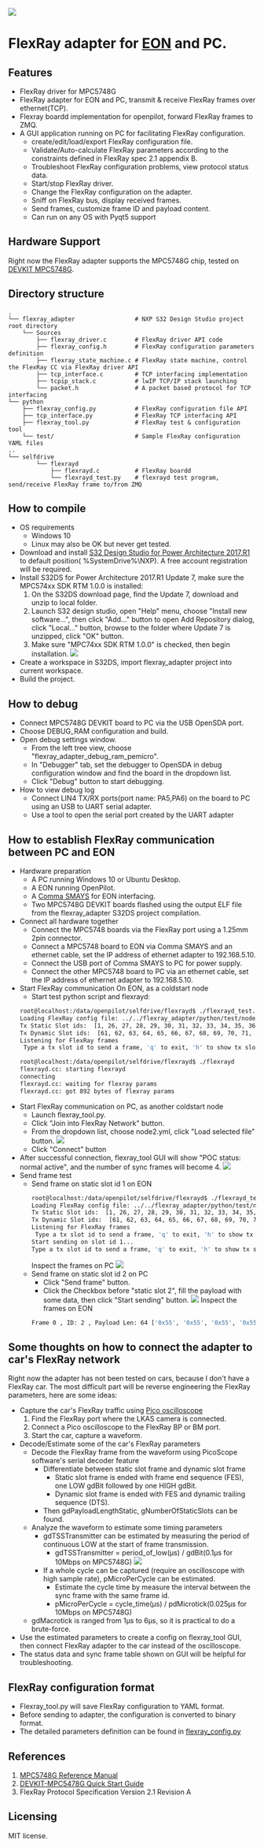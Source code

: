 ![](https://i.ibb.co/09tj5Q6/all.jpg)

FlexRay adapter for [EON](https://comma.ai/shop/products/EON-dashcam-devkit) and PC.
======

Features
------
- FlexRay driver for MPC5748G
- FlexRay adapter for EON and PC, transmit & receive FlexRay frames over ethernet(TCP).
- Flexray boardd implementation for openpilot, forward FlexRay frames to ZMQ.
- A GUI application running on PC for facilitating FlexRay configuration.
    - create/edit/load/export FlexRay configuration file.
    - Validate/Auto-calculate FlexRay parameters according to the constraints defined in FlexRay spec 2.1 appendix B.
    - Troubleshoot FlexRay configuration problems, view protocol status data.
    - Start/stop FlexRay driver.
    - Change the FlexRay configuration on the adapter.
    - Sniff on FlexRay bus, display received frames.
    - Send frames, customize frame ID and payload content.
    - Can run on any OS with Pyqt5 support

Hardware Support
------
Right now the FlexRay adapter supports the MPC5748G chip, tested on [DEVKIT MPC5748G](https://www.nxp.com/products/processors-and-microcontrollers/power-architecture-processors/mpc5xxx-55xx-32-bit-mcus/ultra-reliable-mpc57xx-32-bit-automotive-and-industrial-microcontrollers-mcus/development-board-for-mpc5748g:DEVKIT-MPC5748G).

Directory structure
------
    .
    └── flexray_adapter                 # NXP S32 Design Studio project root directory
        └── Sources
            ├── flexray_driver.c        # FlexRay driver API code
            ├── flexray_config.h        # FlexRay configuration parameters definition
            ├── flexray_state_machine.c # FlexRay state machine, control the FlexRay CC via FlexRay driver API
            ├── tcp_interface.c         # TCP interfacing implementation
            ├── tcpip_stack.c           # lwIP TCP/IP stack launching
            └── packet.h                # A packet based protocol for TCP interfacing
    └── python
        ├── flexray_config.py           # FlexRay configuration file API
        ├── tcp_interface.py            # FlexRay TCP interfacing API
        ├── flexray_tool.py             # FlexRay test & configuration tool
        └── test/                       # Sample FlexRay configuration YAML files
    ..
    └── selfdrive
            └── flexrayd
                ├── flexrayd.c          # FlexRay boardd
                └── flexrayd_test.py    # flexrayd test program, send/receive FlexRay frame to/from ZMQ

How to compile
------
- OS requirements
    - Windows 10
    - Linux may also be OK but never get tested.
- Download and install [S32 Design Studio for Power Architecture 2017.R1 ](https://www.nxp.com/support/developer-resources/run-time-software/s32-design-studio-ide/s32-design-studio-ide-for-power-architecture-based-mcus:S32DS-PA?tab=Design_Tools_Tab) to default position( %SystemDrive%\NXP). A free account registration will be required.
- Install S32DS for Power Architecture 2017.R1 Update 7, make sure the MPC574xx SDK RTM 1.0.0 is installed:
  1. On the S32DS download page, find the Update 7, download and unzip to local folder.  
  2. Launch S32 design studio, open "Help" menu, choose "Install new software...", then click "Add..." button to open Add Repository dialog, click "Local..." button, browse to the folder where Update 7 is unzipped, click "OK" button. 
  3. Make sure "MPC74xx SDK RTM 1.0.0" is checked, then begin installation.
  ![]( https://i.ibb.co/C9JMbYr/SDK-RTM-1-0-0.png)
- Create a workspace in S32DS, import flexray_adapter project into current workspace.
- Build the project.

How to debug
------
- Connect MPC5748G DEVKIT board to PC via the USB OpenSDA port.
- Choose DEBUG_RAM configuration and build.
- Open debug settings window.
    - From the left tree view, choose "flexray_adapter_debug_ram_pemicro".
    - In "Debugger" tab, set the debugger to OpenSDA in debug configuration window and find the board in the dropdown list.
    - Click "Debug" button to start debugging.
- How to view debug log
    - Connect LIN4 TX/RX ports(port name: PA5,PA6) on the board to PC using an USB to UART serial adapter.
    - Use a tool to open the serial port created by the UART adapter

How to establish FlexRay communication between PC and EON
------
- Hardware preparation
    - A PC running Windows 10 or Ubuntu Desktop.
    - A EON running OpenPilot.
    - A [Comma SMAYS](https://comma.ai/shop/products/comma-smays-adapter/) for EON interfacing.
    - Two MPC5748G DEVKIT boards flashed using the output ELF file from the flexray_adapter S32DS project compilation.
- Connect all hardware together
    - Connect the MPC5748 boards via the FlexRay port using a 1.25mm 2pin connector.
    - Connect a MPC5748 board to EON via Comma SMAYS and an ethernet cable, set the IP address of ethernet adapter to 192.168.5.10.
    - Connect the USB port of Comma SMAYS to PC for power supply.
    - Connect the other MPC5748 board to PC via an ethernet cable, set the IP address of ethernet adapter to 192.168.5.10.
- Start FlexRay communication On EON, as a coldstart node
    - Start test python script and flexrayd:
    ```bash
    root@localhost:/data/openpilot/selfdrive/flexrayd$ ./flexrayd_test.py
    Loading FlexRay config file: ../../flexray_adapter/python/test/node1.yml...
    Tx Static Slot ids:  [1, 26, 27, 28, 29, 30, 31, 32, 33, 34, 35, 36, 37, 38, 39, 40, 41, 42, 43, 44, 45, 46, 47, 48, 49, 50, 51, 52, 53, 54, 55, 56, 57, 58, 59, 60]
    Tx Dynamic Slot ids:  [61, 62, 63, 64, 65, 66, 67, 68, 69, 70, 71, 72, 73, 74, 75, 76, 77, 78, 79, 80]
    Listening for FlexRay frames
     Type a tx slot id to send a frame, 'q' to exit, 'h' to show tx slot ids:
    ```
    ```bash
    root@localhost:/data/openpilot/selfdrive/flexrayd$ ./flexrayd
    flexrayd.cc: starting flexrayd
    connecting
    flexrayd.cc: waiting for flexray params
    flexrayd.cc: got 892 bytes of flexray params
    ```
- Start FlexRay communication on PC, as another coldstart node
    - Launch flexray_tool.py.
    - Click "Join into FlexRay Network" button.
    - From the dropdown list, choose node2.yml, click "Load selected file" button.
    ![](https://i.ibb.co/wBjSVtS/Connect-To-Flex-Ray.png)
    - Click "Connect" button
- After successful connection, flexray_tool GUI will show "POC status: normal active", and the number of sync frames will become 4.
![](https://i.ibb.co/841NtCb/Flex-Ray-Tool.png)
- Send frame test
    - Send frame on static slot id 1 on EON
        ```bash
        root@localhost:/data/openpilot/selfdrive/flexrayd$ ./flexrayd_test.py
        Loading FlexRay config file: ../../flexray_adapter/python/test/node1.yml...
        Tx Static Slot ids:  [1, 26, 27, 28, 29, 30, 31, 32, 33, 34, 35, 36, 37, 38, 39,                             40, 41, 42, 43, 44, 45, 46, 47, 48, 49, 50, 51, 52, 53, 54, 55, 56, 57, 58, 59,                             60]
        Tx Dynamic Slot ids:  [61, 62, 63, 64, 65, 66, 67, 68, 69, 70, 71, 72, 73, 74, 7                            5, 76, 77, 78, 79, 80]
        Listening for FlexRay frames
         Type a tx slot id to send a frame, 'q' to exit, 'h' to show tx slot ids:1
        Start sending on slot id 1...
        Type a tx slot id to send a frame, 'q' to exit, 'h' to show tx slot ids:
        ```
        Inspect the frames on PC
        ![](https://i.ibb.co/sJ80RRb/RxFrames.png)
    - Send frame on static slot id 2 on PC
        - Click "Send frame" button.
        - Click the Checkbox before "static slot 2", fill the payload with some data, then click "Start sending" button.
        ![](https://i.ibb.co/2jmMrBG/Send-Frame.png)
        Inspect the frames on EON
        ```bash
        Frame 0 , ID: 2 , Payload Len: 64 ['0x55', '0x55', '0x55', '0x55', '0x55', '0x55', '0x55', '0x0', '0x0', '0x0', '0x0', '0x0', '0x0', '0x0', '0x0', '0x0', '0x0', '0x0', '0x0', '0x0', '0x0', '0x0', '0x0', '0x0', '0x0', '0x0', '0x0', '0x0', '0x0', '0x0', '0x0', '0x0', '0x0', '0x0', '0x0', '0x0', '0x0', '0x0', '0x0', '0x0', '0x0', '0x0', '0x0', '0x0', '0x0', '0x0', '0x0', '0x0', '0x0', '0x0', '0x0', '0x0', '0x0', '0x0', '0x0', '0x0', '0x0', '0x0', '0x0', '0x0', '0x0', '0x0', '0x0', '0x0']
        ```

Some thoughts on how to connect the adapter to car's FlexRay network
------
Right now the adapter has not been tested on cars, because I don't have a FlexRay car. The most difficult part will be reverse engineering the FlexRay parameters, here are some ideas:
- Capture the car's FlexRay traffic using [Pico oscilloscope](https://www.picotech.com/products/oscilloscope)
    1. Find the FlexRay port where the LKAS camera is connected.
    2. Connect a Pico oscilloscope to the FlexRay BP or BM port.
    3. Start the car, capture a waveform.
- Decode/Estimate some of the car's FlexRay parameters 
    - Decode the FlexRay frame from the waveform using PicoScope software's serial decoder feature
        - Differentiate between static slot frame and dynamic slot frame
            - Static slot frame is ended with  frame end sequence (FES), one LOW gdBit followed by one HIGH gdBit.
            - Dynamic slot frame is ended with FES and dynamic trailing sequence (DTS).
        - Then gdPayloadLengthStatic, gNumberOfStaticSlots can be found.
    - Analyze the waveform to estimate some timing parameters
        - gdTSSTransmitter can be estimated by measuring the period of continuous LOW at the start of frame transmission.
            - gdTSSTransmitter = period_of_low(µs) / gdBit(0.1µs for 10Mbps on MPC5748G)
            ![](https://i.ibb.co/2jJQH13/picoscope-annotated.png) 
        - If a whole cycle can be captured (require an oscilloscope with high sample rate), pMicroPerCycle can be estimated.
            - Estimate the cycle time by measure the interval between the sync frame with the same frame id.
            - pMicroPerCycle = cycle_time(µs) / pdMicrotick(0.025µs for 10Mbps on MPC5748G)
    - gdMacrotick is ranged from 1µs to 6µs, so it is practical to do a brute-force.
- Use the estimated parameters to create a config on flexray_tool GUI, then connect FlexRay adapter to the car instead of the oscilloscope.
- The status data and sync frame table shown on GUI will be helpful for troubleshooting. 

FlexRay configuration format
------
- Flexray_tool.py will save FlexRay configuration to YAML format.
- Before sending to adapter, the configuration is converted to binary format.
- The detailed parameters definition can be found in [flexray_config.py](https://github.com/nanamiwang/openpilot/blob/flexray_bounty/flexray_adapter/python/flexray_config.py)

 References
------
1. [MPC5748G Reference Manual](https://www.nxp.com/docs/en/reference-manual/MPC5748GRM.pdf)
2. [DEVKIT-MPC5478G Quick Start Guide](https://www.nxp.com/docs/en/quick-reference-guide/DEVKIT-MPC5748G-QSG.pdf)
3. FlexRay Protocol Specification Version 2.1 Revision A

Licensing
------
MIT license. 